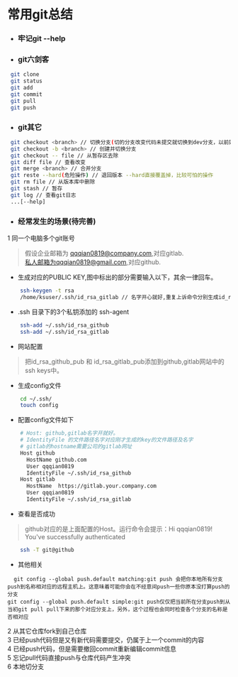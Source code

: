 # 常用git总结
* ### 牢记git --help
* ### git六剑客
```bash  
 git clone
 git status
 git add
 git commit
 git pull
 git push  
```
* ### git其它
```Bash
 git checkout <branch> // 切换分支(切的分支改变代码未提交就切换到dev分支，以前好像貌似会提示需要先处理，现在我确定是直接将改变带回dev分支。所以需要先在分支上提交代码，再切换dev，才能互不影响的工作)
 git checkout -b <branch> // 创建并切换分支
 git checkout -- file // 从暂存区去除
 git diff file // 查看改变
 git merge <branch> // 合并分支
 git reste --hard(危险操作) // 退回版本 --hard直接覆盖掉，比较可怕的操作
 git rm file // 从版本库中删除
 git stash // 暂存
 git log // 查看git日志
 ...[--help]
```
* ### 经常发生的场景(待完善)
 1 同一个电脑多个git账号  
 > 假设企业邮箱为 qqqian0819@company.com,对应gitlab.  
私人邮箱为qqqian0819@gmail.com,对应github.
* 生成对应的PUBLIC KEY,图中标出的部分需要输入以下，其余一律回车。
```bash
    ssh-keygen -t rsa
    /home/ksuser/.ssh/id_rsa_gitlab // 名字开心就好,重复上诉命令分别生成id_res_gitlab,id_rsa_github
```
*  .ssh 目录下的3个私钥添加的 ssh-agent
```bash
    ssh-add ~/.ssh/id_rsa_github
    ssh-add ~/.ssh/id_rsa_gitlab
```
* 网站配置
> 把id_rsa_github_pub 和 id_rsa_gitlab_pub添加到github,gitlab网站中的ssh keys中。
* 生成config文件
```bash
    cd ~/.ssh/
    touch config
```
* 配置config文件如下
```bash
    # Host: github,gitlab名字开就好。
    # IdentityFile 的文件路径名字对应刚才生成的key的文件路径及名字
    # gitlab的hostname需要公司的gitlab网址
    Host github
      HostName github.com
      User qqqian0819
      IdentityFile ~/.ssh/id_rsa_github
    Host gitlab
      HostName  https://gitlab.your.company.com
      User qqqian0819
      IdentityFile ~/.ssh/id_rsa_gitlab
```
* 查看是否成功
> github对应的是上面配置的Host。运行命令会提示：Hi qqqian0819! You've successfully authenticated
```bash
    ssh -T git@github 
```
* 其他相关
```
  git config --global push.default matching:git push 会把你本地所有分支push到名称相对应的远程主机上。这意味着可能你会在不经意间push一些你原本没打算push的分支
git config --global push.default simple:git push仅仅把当前所在分支push到从当初git pull pull下来的那个对应分支上，另外，这个过程也会同时检查各个分支的名称是否相对应
```
 2 从其它仓库fork到自己仓库   
 3 已经push代码但是又有新代码需要提交，仍属于上一个commit的内容    
 4 已经push代码，但是需要撤回commit重新编辑commit信息  
 5 忘记pull代码直接push与仓库代码产生冲突  
 6 本地切分支
